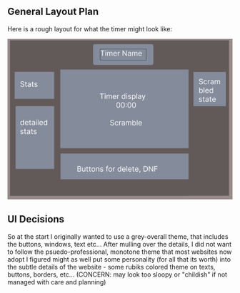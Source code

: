 ## General Layout Plan

Here is a rough layout for what the timer might look like:

![Design](../assets/UI-design/Layout.png)

## UI Decisions

So at the start I originally wanted to use a grey-overall theme, that includes the buttons, windows, text etc...
After mulling over the details, I did not want to follow the psuedo-professional, monotone theme that most websites now adopt
I figured might as well put some personality (for all that its worth) into the subtle details of the website
    - some rubiks colored theme on texts, buttons, borders, etc... (CONCERN: may look too sloopy or "childish" if not managed with care and planning)



